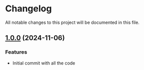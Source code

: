 # Changelog

All notable changes to this project will be documented in this file.

## [1.0.0]() (2024-11-06)
### Features
* Initial commit with all the code

